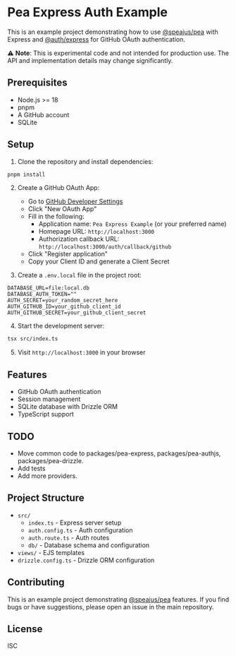 
# Pea Express Auth Example

This is an example project demonstrating how to use [@speajus/pea](https://github.com/speajus/pea) with Express and [@auth/express](https://www.npmjs.com/package/@auth/express) for GitHub OAuth authentication.

⚠️ **Note**: This is experimental code and not intended for production use. The API and implementation details may change significantly.

## Prerequisites

- Node.js >= 18
- pnpm
- A GitHub account
- SQLite

## Setup

1. Clone the repository and install dependencies:
```bash
pnpm install
```

2. Create a GitHub OAuth App:
   - Go to [GitHub Developer Settings](https://github.com/settings/developers)
   - Click "New OAuth App"
   - Fill in the following:
     - Application name: `Pea Express Example` (or your preferred name)
     - Homepage URL: `http://localhost:3000`
     - Authorization callback URL: `http://localhost:3000/auth/callback/github`
   - Click "Register application"
   - Copy your Client ID and generate a Client Secret

3. Create a `.env.local` file in the project root:
```env
DATABASE_URL=file:local.db
DATABASE_AUTH_TOKEN=""
AUTH_SECRET=your_random_secret_here
AUTH_GITHUB_ID=your_github_client_id
AUTH_GITHUB_SECRET=your_github_client_secret
```

4. Start the development server:
```bash
tsx src/index.ts
```

5. Visit `http://localhost:3000` in your browser

## Features

- GitHub OAuth authentication
- Session management
- SQLite database with Drizzle ORM
- TypeScript support

## TODO
 - Move common code to packages/pea-express, packages/pea-authjs, packages/pea-drizzle.
 - Add tests
 - Add more providers.

## Project Structure

- `src/`
  - `index.ts` - Express server setup
  - `auth.config.ts` - Auth configuration
  - `auth.route.ts` - Auth routes
  - `db/` - Database schema and configuration
- `views/` - EJS templates
- `drizzle.config.ts` - Drizzle ORM configuration

## Contributing

This is an example project demonstrating [@speajus/pea](https://github.com/speajus/pea) features. If you find bugs or have suggestions, please open an issue in the main repository.

## License

ISC
